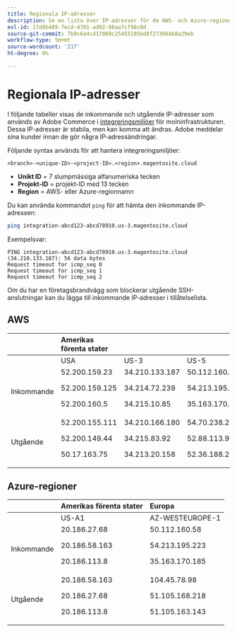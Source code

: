 ```yaml
---
title: Regionala IP-adresser
description: Se en lista över IP-adresser för de AWS- och Azure-regioner som används av Adobe Commerce i molninfrastruktur för integreringsmiljöer.
exl-id: 27d8b489-7ecd-4701-ad92-06aa7cf98c8d
source-git-commit: 7b9c6a4cd17069c25455195bd8f273664b8a29eb
workflow-type: tm+mt
source-wordcount: '217'
ht-degree: 0%

---
```


# Regionala IP-adresser

I följande tabeller visas de inkommande och utgående IP-adresser som används av Adobe Commerce i [integreringsmiljöer](../architecture/pro-architecture.md#integration-environment) för molninfrastrukturen. Dessa IP-adresser är stabila, men kan komma att ändras. Adobe meddelar sina kunder innan de gör några IP-adressändringar.

Följande syntax används för att hantera integreringsmiljöer:

```text
<branch>-<unique-ID>-<project-ID>.<region>.magentosite.cloud
```

- **Unikt ID** = 7 slumpmässiga alfanumeriska tecken
- **Projekt-ID** = projekt-ID med 13 tecken
- **Region** = AWS- eller Azure-regionnamn

Du kan använda kommandot `ping` för att hämta den inkommande IP-adressen:

```bash
ping integration-abcd123-abcd78910.us-3.magentosite.cloud
```

Exempelsvar:

```console
PING integration-abcd123-abcd78910.us-3.magentosite.cloud (34.210.133.187): 56 data bytes
Request timeout for icmp_seq 0
Request timeout for icmp_seq 1
Request timeout for icmp_seq 2
```

Om du har en företagsbrandvägg som blockerar utgående SSH-anslutningar kan du lägga till inkommande IP-adresser i tillåtelselista.

## AWS

|     | Amerikas förenta stater |       |      | Europa |      |      |      | Asien-Stillahavsområdet |
| --- | :------------ | :---- | :--- | :----- | :--- | :--- | :--- | :----------- |
|     | USA | US-3 | US-5 | EU | EU-3 | EU-5 | EU-6 | AP-3 |
| Inkommande | <!--US-->52.200.159.23<p>52.200.159.125<p>52.200.160.5 | <!--US-3-->34.210.133.187<p>34.214.72.239<p>34.215.10.85 | <!--US-5-->50.112.160.58<p>54.213.195.223<p>35.163.170.185 | <!--EU-->52.209.44.44<p>52.209.23.96<p>52.51.117.101 | <!--EU-3-->34.240.75.192<p>34.251.110.37<p>52.19.113.35 | <!--EU-5-->35.157.81.88<p>3.122.198.131<p>2010-05-02 | <!--EU-6-->35.181.23.47<p>35.181.24.165<p>35.180.237.48 | <!--AP-3-->52.65.39.201<p>52.65.10.202<p>52.65.30.37 |
| Utgående | <!--US-->52.200.155.111<p>52.200.149.44<p>50.17.163.75 | <!--US-3-->34.210.166.180<p>34.215.83.92<p>34.213.20.158 | <!--US-5-->54.70.238.217<p>52.88.113.98<p>52.36.188.230 | <!--EU-->52.51.163.159<p>52.209.44.60<p>52.208.156.247 | <!--EU-3-->34.240.57.142<p>52.16.140.48<p>52.209.134.55 | <!--EU-5-->3.121.163.221<p>3.121.79.229<p>18.197.3.230 | <!--EU-6-->52.47.155.26<p>35.181.0.157<p>35.181.12.15 | <!--AP-3-->52.65.143.178<p>13.54.80.197<p>52.62.224.4 |

## Azure-regioner

|          | Amerikas förenta stater | Europa |
| -------- | :-------------- | :-------------- |
|          | US-A1 | AZ-WESTEUROPE-1 |
| Inkommande | <!--US-A1--> 20.186.27.68<p>20.186.58.163<p>20.186.113.8 | <!--AZ-W-1-->50.112.160.58<p>54.213.195.223<p>35.163.170.185 |
| Utgående | <!--US-A1-->20.186.58.163<p>20.186.27.68<p>20.186.113.8 | <!--AZ-W-1-->104.45.78.98<p>51.105.168.218<p>51.105.163.143 |
